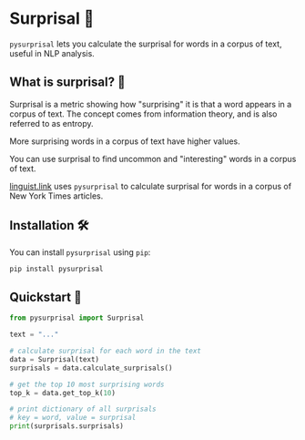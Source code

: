 # Surprisal 🎉

`pysurprisal` lets you calculate the surprisal for words in a corpus of text, useful in NLP analysis.

## What is surprisal? 🤔

Surprisal is a metric showing how "surprising" it is that a word appears in a corpus of text. The concept comes from information theory, and is also referred to as entropy.

More surprising words in a corpus of text have higher values.

You can use surprisal to find uncommon and "interesting" words in a corpus of text.

[linguist.link](https://linguist.link) uses `pysurprisal` to calculate surprisal for words in a corpus of New York Times articles.

## Installation 🛠️

You can install `pysurprisal` using `pip`:

```bash
pip install pysurprisal
```

## Quickstart 🚀

```python
from pysurprisal import Surprisal

text = "..."

# calculate surprisal for each word in the text
data = Surprisal(text)
surprisals = data.calculate_surprisals()

# get the top 10 most surprising words
top_k = data.get_top_k(10)

# print dictionary of all surprisals
# key = word, value = surprisal
print(surprisals.surprisals)
```